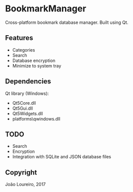 # BookmarkManager
Cross-platform bookmark database manager.
Built using Qt.

## Features
- Categories
- Search
- Database encryption
- Minimize to system tray

## Dependencies
Qt library (Windows):
- Qt5Core.dll
- Qt5Gui.dll
- Qt5Widgets.dll
- platforms\\qwindows.dll

## TODO
- Search
- Encryption
- Integration with SQLite and JSON database files

## Copyright
João Loureiro, 2017
